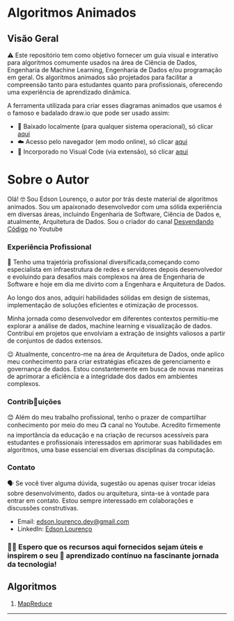 # Algoritmos Animados

## Visão Geral

⚠️ Este repositório tem como objetivo fornecer um guia visual e interativo para algoritmos comumente usados na área de Ciência de Dados, Engenharia de Machine Learning, Engenharia de Dados e/ou programação em geral. Os algoritmos animados são projetados para facilitar a compreensão tanto para estudantes quanto para profissionais, oferecendo uma experiência de aprendizado dinâmica.

A ferramenta utilizada para criar esses diagramas animados que usamos é o famoso e badalado draw.io que pode ser usado assim:

- 💾 Baixado localmente (para qualquer sistema operacional), só clicar [aqui](https://github.com/jgraph/drawio-desktop/releases/tag/v22.1.11) 
- ☁️ Acesso pelo navegador (em modo online), só clicar  [aqui](https://www.draw.io/connect/office365/index.html)
- 🥰 Incorporado no Visual Code (via extensão), só clicar [aqui](https://marketplace.visualstudio.com/items?itemName=hediet.vscode-drawio)

# Sobre o Autor

Olá! 🤓 Sou Edson Lourenço, o autor por trás deste material de algoritmos animados. Sou um apaixonado desenvolvedor com uma sólida experiência em diversas áreas, incluindo Engenharia de Software, Ciência de Dados e, atualmente, Arquitetura de Dados. Sou o criador do canal [Desvendando Código](https://www.youtube.com/@Desvendando_Codigo/) no Youtube 

### Experiência Profissional

🤩 Tenho uma trajetória profissional diversificada,começando como especialista em  infraestrutura de redes e servidores depois desenvolvedor e evoluindo para desafios mais complexos na área de Engenharia de Software e hoje em dia me divirto com a Engenhara e Arquitetura de Dados. 

Ao longo dos anos, adquiri habilidades sólidas em design de sistemas, implementação de soluções eficientes e otimização de processos.

Minha jornada como desenvolvedor em diferentes contextos permitiu-me explorar a análise de dados, machine learning e visualização de dados. Contribuí em projetos que envolviam a extração de insights valiosos a partir de conjuntos de dados extensos.

😉 Atualmente, concentro-me na área de Arquitetura de Dados, onde aplico meu conhecimento para criar estratégias eficazes de gerenciamento e governança de dados. Estou constantemente em busca de novas maneiras de aprimorar a eficiência e a integridade dos dados em ambientes complexos.

### Contrib🤩uições

😊 Além do meu trabalho profissional, tenho o prazer de compartilhar conhecimento por meio do meu 📺 canal no Youtube. Acredito firmemente na importância da educação e na criação de recursos acessíveis para estudantes e profissionais interessados em aprimorar suas habilidades em algoritmos, uma base essencial em diversas disciplinas da computação.

### Contato

🗣️ Se você tiver alguma dúvida, sugestão ou apenas quiser trocar ideias sobre desenvolvimento, dados ou arquitetura, sinta-se à vontade para entrar em contato. Estou sempre interessado em colaborações e discussões construtivas.

- Email: edson.lourenco.dev@gmail.com
- LinkedIn: [Edson Lourenço](https://www.linkedin.com/in/edsonlourencooficial/)

### 🙏🏾 Espero que os recursos aqui fornecidos sejam úteis e inspirem o seu 🚀 aprendizado contínuo na fascinante jornada da tecnologia!


## Algoritmos

1. [MapReduce](../algoritmos_animados/computacao_distribuida/README.md)

---

<!-- ## Sumário

1. **Introdução**
    - Propósito do Repositório
    - Importância da Aprendizagem Visual na Compreensão de Algoritmos

2. **Algoritmos Abordados**
    - Algoritmos de Ordenação
    - Algoritmos de Busca
    - Algoritmos de Aprendizado de Máquina
    - Algoritmos de Grafos
    - Algoritmos de Processamento de Dados

3. **Recursos**
    - Visualizações Animadas
    - Explicações Passo a Passo
    - Simulações Interativas
    - Exemplos de Implementação de Código

4. **Como Começar**
    - Pré-requisitos
    - Instalação
    - Utilização

5. **Contribuições**
    - Diretrizes para Contribuidores
    - Como Contribuir
    - Código de Conduta

6. **Feedback e Suporte**
    - Relatar Problemas
    - Buscar Ajuda
    - Fornecer Feedback

7. **Licença**
    - Detalhes sobre a Licença do Repositório

## Introdução

Compreender algoritmos é um aspecto crucial para a área de tecnolgia, e visualizar seus processos pode melhorar significativamente a compreensão. Este repositório utiliza animações para tornar algoritmos complexos mais acessíveis tanto para estudantes que estão ingressando na área quanto para profissionais que desejam aprofundar seus conhecimentos.

## Algoritmos Abordados

O repositório abrange uma ampla gama de algoritmos, incluindo algoritmos de ordenação e busca para manipulação fundamental de dados, algoritmos de aprendizado de máquina para análise preditiva, algoritmos de grafos para análise de redes e algoritmos de processamento de dados para manipulação eficiente de dados.

## Recursos

### Visualizações Animadas

Representações animadas de algoritmos proporcionam uma visão dinâmica de seu funcionamento interno, tornando mais fácil compreender os conceitos subjacentes.

### Explicações Passo a Passo

Explicações detalhadas acompanham cada animação, dividindo os passos do algoritmo para garantir uma compreensão completa.

### Simulações Interativas

Elementos interativos permitem que os usuários controlem o ritmo da animação, pausando em etapas específicas e experimentando com diferentes entradas para observar como o algoritmo responde.

### Exemplos de Implementação de Código

Para aqueles interessados em programação, o repositório inclui implementações de exemplo em linguagens de programação populares, facilitando a aprendizagem prática.

## Como Começar

### Pré-requisitos

Especificar qualquer software, ferramentas ou bibliotecas necessárias para executar as animações e exemplos.

### Instalação

Fornecer instruções passo a passo sobre como instalar e configurar o repositório.

### Utilização

Explicar como os usuários podem navegar pelas animações, explorar os recursos interativos e executar os exemplos de código.

## Contribuições

Aceitamos contribuições para aprimorar o conteúdo do repositório. Consulte as diretrizes para contribuidores e sinta-se à vontade para contribuir adicionando novos algoritmos, melhorando explicações ou corrigindo problemas.

## Feedback e Suporte

Os usuários podem relatar problemas, buscar ajuda ou fornecer feedback por meio dos canais designados nesta seção.

## Licença

Especificar a licença sob a qual o repositório é distribuído e quaisquer termos relevantes.

---

Sinta-se à vontade para adaptar este modelo de README conforme as especificidades do seu repositório. Boa codificação e aprendizado! -->